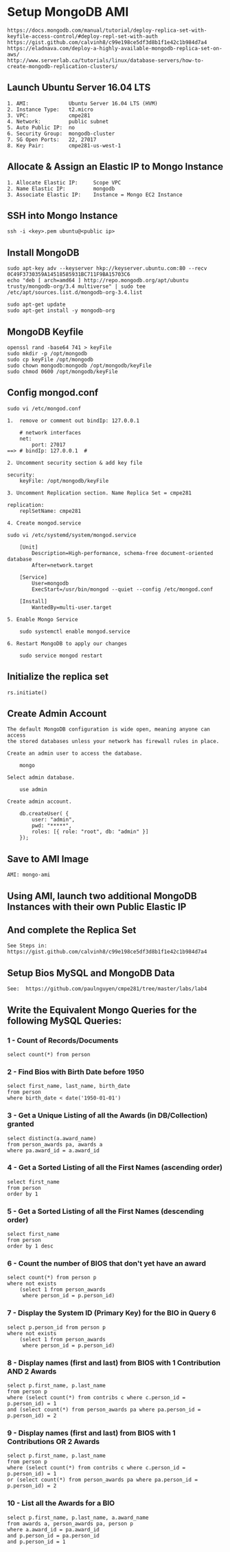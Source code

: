 
# Setup MongoDB AMI

    https://docs.mongodb.com/manual/tutorial/deploy-replica-set-with-keyfile-access-control/#deploy-repl-set-with-auth
    https://gist.github.com/calvinh8/c99e198ce5df3d8b1f1e42c1b984d7a4    
    https://eladnava.com/deploy-a-highly-available-mongodb-replica-set-on-aws/
    http://www.serverlab.ca/tutorials/linux/database-servers/how-to-create-mongodb-replication-clusters/

## Launch Ubuntu Server 16.04 LTS

    1. AMI:             Ubuntu Server 16.04 LTS (HVM)
    2. Instance Type:   t2.micro
    3. VPC:             cmpe281
    4. Network:         public subnet
    5. Auto Public IP:  no
    6. Security Group:  mongodb-cluster 
    7. SG Open Ports:   22, 27017
    8. Key Pair:        cmpe281-us-west-1

## Allocate & Assign an Elastic IP to Mongo Instance

    1. Allocate Elastic IP:     Scope VPC
    2. Name Elastic IP:         mongodb
    3. Associate Elastic IP:    Instance = Mongo EC2 Instance

## SSH into Mongo Instance

    ssh -i <key>.pem ubuntu@<public ip>

## Install MongoDB

    sudo apt-key adv --keyserver hkp://keyserver.ubuntu.com:80 --recv 0C49F3730359A14518585931BC711F9BA15703C6
    echo "deb [ arch=amd64 ] http://repo.mongodb.org/apt/ubuntu trusty/mongodb-org/3.4 multiverse" | sudo tee /etc/apt/sources.list.d/mongodb-org-3.4.list

    sudo apt-get update
    sudo apt-get install -y mongodb-org

## MongoDB Keyfile

    openssl rand -base64 741 > keyFile
    sudo mkdir -p /opt/mongodb
    sudo cp keyFile /opt/mongodb
    sudo chown mongodb:mongodb /opt/mongodb/keyFile
    sudo chmod 0600 /opt/mongodb/keyFile

## Config mongod.conf

    sudo vi /etc/mongod.conf

    1.  remove or comment out bindIp: 127.0.0.1 

        # network interfaces
        net:
            port: 27017
    ==> # bindIp: 127.0.0.1  # 

    2. Uncomment security section & add key file

    security:
        keyFile: /opt/mongodb/keyFile

    3. Uncomment Replication section. Name Replica Set = cmpe281

    replication:
        replSetName: cmpe281

    4. Create mongod.service

    sudo vi /etc/systemd/system/mongod.service

        [Unit]
            Description=High-performance, schema-free document-oriented database
            After=network.target

        [Service]
            User=mongodb
            ExecStart=/usr/bin/mongod --quiet --config /etc/mongod.conf

        [Install]
            WantedBy=multi-user.target

    5. Enable Mongo Service

        sudo systemctl enable mongod.service

    6. Restart MongoDB to apply our changes

        sudo service mongod restart


## Initialize the replica set

    rs.initiate()

## Create Admin Account

    The default MongoDB configuration is wide open, meaning anyone can access 
    the stored databases unless your network has firewall rules in place.

    Create an admin user to access the database.

        mongo

    Select admin database.

        use admin

    Create admin account.

        db.createUser( {
            user: "admin",
            pwd: "*****",
            roles: [{ role: "root", db: "admin" }]
        });

## Save to AMI Image

    AMI: mongo-ami

## Using AMI, launch two additional MongoDB Instances with their own Public Elastic IP
## And complete the Replica Set

    See Steps in:  https://gist.github.com/calvinh8/c99e198ce5df3d8b1f1e42c1b984d7a4   


## Setup Bios MySQL and MongoDB Data

    See:  https://github.com/paulnguyen/cmpe281/tree/master/labs/lab4


## Write the Equivalent Mongo Queries for the following MySQL Queries:

### 1 - Count of Records/Documents

    select count(*) from person

        
### 2 - Find Bios with Birth Date before 1950

    select first_name, last_name, birth_date 
    from person
    where birth_date < date('1950-01-01')
    
### 3 - Get a Unique Listing of all the Awards (in DB/Collection) granted

    select distinct(a.award_name)
    from person_awards pa, awards a
    where pa.award_id = a.award_id

    
### 4 - Get a Sorted Listing of all the First Names (ascending order)

    select first_name
    from person
    order by 1
    

### 5 - Get a Sorted Listing of all the First Names (descending order)

    select first_name
    from person
    order by 1 desc
    

### 6 - Count the number of BIOS that don't yet have an award  

    select count(*) from person p
    where not exists 
        (select 1 from person_awards 
         where person_id = p.person_id)


### 7 - Display the System ID (Primary Key) for the BIO in Query 6

    select p.person_id from person p
    where not exists 
        (select 1 from person_awards 
         where person_id = p.person_id)

### 8 - Display names (first and last) from BIOS with 1 Contribution AND 2 Awards

    select p.first_name, p.last_name
    from person p
    where (select count(*) from contribs c where c.person_id = p.person_id) = 1
    and (select count(*) from person_awards pa where pa.person_id = p.person_id) = 2
    

### 9 - Display names (first and last) from BIOS with 1 Contributions OR 2 Awards

    select p.first_name, p.last_name
    from person p
    where (select count(*) from contribs c where c.person_id = p.person_id) = 1
    or (select count(*) from person_awards pa where pa.person_id = p.person_id) = 2    

### 10 - List all the Awards for a BIO

    select p.first_name, p.last_name, a.award_name
    from awards a, person_awards pa, person p
    where a.award_id = pa.award_id
    and p.person_id = pa.person_id
    and p.person_id = 1


